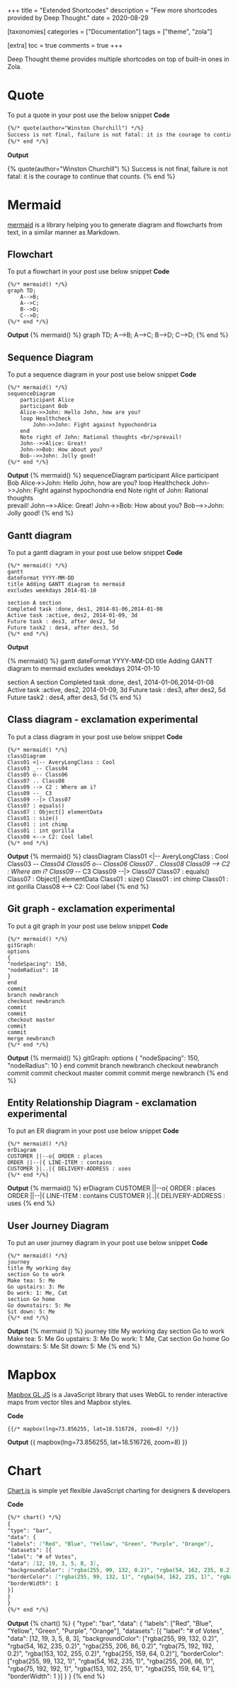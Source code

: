 +++
title = "Extended Shortcodes"
description = "Few more shortcodes provided by Deep Thought."
date = 2020-08-29

[taxonomies]
categories = ["Documentation"]
tags = ["theme", "zola"]

[extra]
toc = true
comments = true
+++

Deep Thought theme provides multiple shortcodes on top of built-in ones in Zola.

<!-- more -->

# Quote

To put a quote in your post use the below snippet
**Code**

```markdown
{%/* quote(author="Winston Churchill") */%}
Success is not final, failure is not fatal: it is the courage to continue that counts.
{%/* end */%}
```

**Output**

{% quote(author="Winston Churchill") %}
Success is not final, failure is not fatal: it is the courage to continue that counts.
{% end %}

# Mermaid

[mermaid](https://mermaidjs.github.io/) is a library helping you to generate diagram and flowcharts from text, in a similar manner as Markdown.

## Flowchart

To put a flowchart in your post use below snippet
**Code**

```
{%/* mermaid() */%}
graph TD;
    A-->B;
    A-->C;
    B-->D;
    C-->D;
{%/* end */%}
```

**Output**
{% mermaid() %}
graph TD;
A-->B;
A-->C;
B-->D;
C-->D;
{% end %}

## Sequence Diagram

To put a sequence diagram in your post use below snippet
**Code**

```
{%/* mermaid() */%}
sequenceDiagram
    participant Alice
    participant Bob
    Alice->>John: Hello John, how are you?
    loop Healthcheck
        John->>John: Fight against hypochondria
    end
    Note right of John: Rational thoughts <br/>prevail!
    John-->>Alice: Great!
    John->>Bob: How about you?
    Bob-->>John: Jolly good!
{%/* end */%}
```

**Output**
{% mermaid() %}
sequenceDiagram
participant Alice
participant Bob
Alice->>John: Hello John, how are you?
loop Healthcheck
John->>John: Fight against hypochondria
end
Note right of John: Rational thoughts <br/>prevail!
John-->>Alice: Great!
John->>Bob: How about you?
Bob-->>John: Jolly good!
{% end %}

## Gantt diagram

To put a gantt diagram in your post use below snippet
**Code**

```
{%/* mermaid() */%}
gantt
dateFormat YYYY-MM-DD
title Adding GANTT diagram to mermaid
excludes weekdays 2014-01-10

section A section
Completed task :done, des1, 2014-01-06,2014-01-08
Active task :active, des2, 2014-01-09, 3d
Future task : des3, after des2, 5d
Future task2 : des4, after des3, 5d
{%/* end */%}
```

**Output**

{% mermaid() %}
gantt
dateFormat YYYY-MM-DD
title Adding GANTT diagram to mermaid
excludes weekdays 2014-01-10

section A section
Completed task :done, des1, 2014-01-06,2014-01-08
Active task :active, des2, 2014-01-09, 3d
Future task : des3, after des2, 5d
Future task2 : des4, after des3, 5d
{% end %}

## Class diagram - exclamation experimental
To put a class diagram in your post use below snippet
**Code**

```
{%/* mermaid() */%}
classDiagram
Class01 <|-- AveryLongClass : Cool
Class03 _-- Class04
Class05 o-- Class06
Class07 .. Class08
Class09 --> C2 : Where am i?
Class09 --_ C3
Class09 --|> Class07
Class07 : equals()
Class07 : Object[] elementData
Class01 : size()
Class01 : int chimp
Class01 : int gorilla
Class08 <--> C2: Cool label
{%/* end */%}
```

**Output**
{% mermaid() %}
classDiagram
Class01 <|-- AveryLongClass : Cool
Class03 _-- Class04
Class05 o-- Class06
Class07 .. Class08
Class09 --> C2 : Where am i?
Class09 --_ C3
Class09 --|> Class07
Class07 : equals()
Class07 : Object[] elementData
Class01 : size()
Class01 : int chimp
Class01 : int gorilla
Class08 <--> C2: Cool label
{% end %}

## Git graph - exclamation experimental
To put a git graph in your post use below snippet
**Code**

```
{%/* mermaid() */%}
gitGraph:
options
{
"nodeSpacing": 150,
"nodeRadius": 10
}
end
commit
branch newbranch
checkout newbranch
commit
commit
checkout master
commit
commit
merge newbranch
{%/* end */%}
```

**Output**
{% mermaid() %}
gitGraph:
options
{
"nodeSpacing": 150,
"nodeRadius": 10
}
end
commit
branch newbranch
checkout newbranch
commit
commit
checkout master
commit
commit
merge newbranch
{% end %}

## Entity Relationship Diagram - exclamation experimental
To put an ER diagram in your post use below snippet
**Code**

```
{%/* mermaid() */%}
erDiagram
CUSTOMER ||--o{ ORDER : places
ORDER ||--|{ LINE-ITEM : contains
CUSTOMER }|..|{ DELIVERY-ADDRESS : uses
{%/* end */%}
```

**Output**
{% mermaid() %}
erDiagram
CUSTOMER ||--o{ ORDER : places
ORDER ||--|{ LINE-ITEM : contains
CUSTOMER }|..|{ DELIVERY-ADDRESS : uses
{% end %}

## User Journey Diagram
To put an user journey diagram in your post use below snippet
**Code**

```
{%/* mermaid() */%}
journey
title My working day
section Go to work
Make tea: 5: Me
Go upstairs: 3: Me
Do work: 1: Me, Cat
section Go home
Go downstairs: 5: Me
Sit down: 5: Me
{%/* end */%}
```

**Output**
{% mermaid () %}
journey
title My working day
section Go to work
Make tea: 5: Me
Go upstairs: 3: Me
Do work: 1: Me, Cat
section Go home
Go downstairs: 5: Me
Sit down: 5: Me
{% end %}

# Mapbox

[Mapbox GL JS](https://docs.mapbox.com/mapbox-gl-js) is a JavaScript library that uses WebGL to render interactive maps from vector tiles and Mapbox styles.

**Code**
```
{{/* mapbox(lng=73.856255, lat=18.516726, zoom=8) */}}
```
**Output**
{{ mapbox(lng=73.856255, lat=18.516726, zoom=8) }}

# Chart

[Chart.js](https://www.chartjs.org/) is simple yet flexible JavaScript charting for designers & developers

**Code**
```markdown
{%/* chart() */%}
{
"type": "bar",
"data": {
"labels": ["Red", "Blue", "Yellow", "Green", "Purple", "Orange"],
"datasets": [{
"label": "# of Votes",
"data": [12, 19, 3, 5, 8, 3],
"backgroundColor": ["rgba(255, 99, 132, 0.2)", "rgba(54, 162, 235, 0.2)", "rgba(255, 206, 86, 0.2)", "rgba(75, 192, 192, 0.2)", "rgba(153, 102, 255, 0.2)", "rgba(255, 159, 64, 0.2)"],
"borderColor": ["rgba(255, 99, 132, 1)", "rgba(54, 162, 235, 1)", "rgba(255, 206, 86, 1)", "rgba(75, 192, 192, 1)", "rgba(153, 102, 255, 1)", "rgba(255, 159, 64, 1)"],
"borderWidth": 1
}]
}
}
{%/* end */%}
```

**Output**
{% chart() %}
{
"type": "bar",
"data": {
"labels": ["Red", "Blue", "Yellow", "Green", "Purple", "Orange"],
"datasets": [{
"label": "# of Votes",
"data": [12, 19, 3, 5, 8, 3],
"backgroundColor": ["rgba(255, 99, 132, 0.2)", "rgba(54, 162, 235, 0.2)", "rgba(255, 206, 86, 0.2)", "rgba(75, 192, 192, 0.2)", "rgba(153, 102, 255, 0.2)", "rgba(255, 159, 64, 0.2)"],
"borderColor": ["rgba(255, 99, 132, 1)", "rgba(54, 162, 235, 1)", "rgba(255, 206, 86, 1)", "rgba(75, 192, 192, 1)", "rgba(153, 102, 255, 1)", "rgba(255, 159, 64, 1)"],
"borderWidth": 1
}]
}
}
{% end %}
